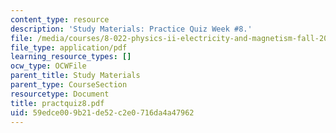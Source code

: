 ```yaml
---
content_type: resource
description: 'Study Materials: Practice Quiz Week #8.'
file: /media/courses/8-022-physics-ii-electricity-and-magnetism-fall-2002/59edce009b21de52c2e0716da4a47962_practquiz8.pdf
file_type: application/pdf
learning_resource_types: []
ocw_type: OCWFile
parent_title: Study Materials
parent_type: CourseSection
resourcetype: Document
title: practquiz8.pdf
uid: 59edce00-9b21-de52-c2e0-716da4a47962
---
```

